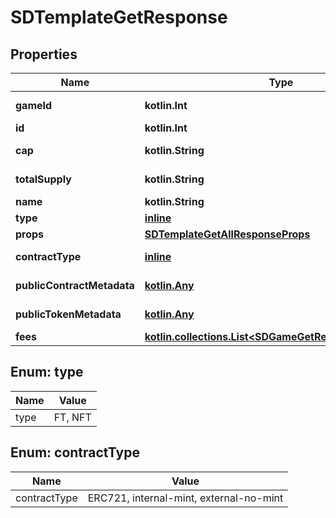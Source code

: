 
# SDTemplateGetResponse

## Properties
Name | Type | Description | Notes
------------ | ------------- | ------------- | -------------
**gameId** | **kotlin.Int** | Game ID Number (unsigned 32 bit integer) | 
**id** | **kotlin.Int** |  | 
**cap** | **kotlin.String** | u96 Number as String, min: 0, max: 39614081257132168796771975167 | 
**totalSupply** | **kotlin.String** | u96 Number as String, min: 0, max: 39614081257132168796771975167 | 
**name** | **kotlin.String** | The name of the template | 
**type** | [**inline**](#Type) |  | 
**props** | [**SDTemplateGetAllResponseProps**](SDTemplateGetAllResponseProps.md) |  | 
**contractType** | [**inline**](#ContractType) | The type of custom contract bieng used for this template. |  [optional]
**publicContractMetadata** | [**kotlin.Any**](.md) | Returned to marketplaces as contract metadata |  [optional]
**publicTokenMetadata** | [**kotlin.Any**](.md) | Inherited by tokens, and returned to marketplaces as token metadata |  [optional]
**fees** | [**kotlin.collections.List&lt;SDGameGetResponseFeesInner&gt;**](SDGameGetResponseFeesInner.md) |  |  [optional]


<a name="Type"></a>
## Enum: type
Name | Value
---- | -----
type | FT, NFT


<a name="ContractType"></a>
## Enum: contractType
Name | Value
---- | -----
contractType | ERC721, internal-mint, external-no-mint



